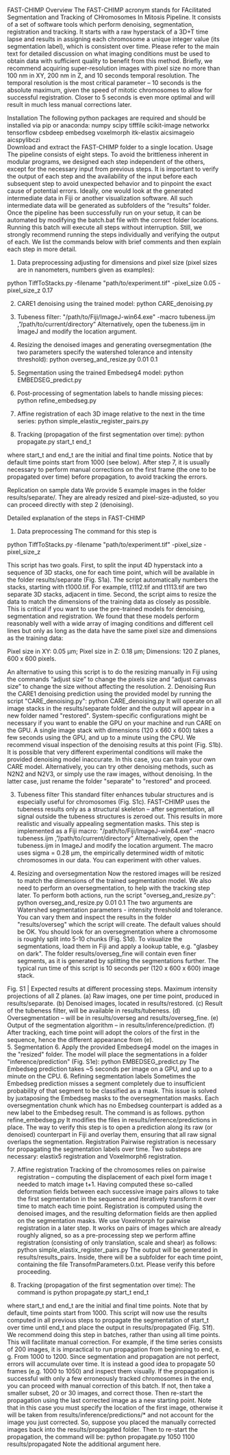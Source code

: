 FAST-CHIMP
Overview
The FAST-CHIMP acronym stands for FAcilitated Segmentation and Tracking of CHromosomes In Mitosis Pipeline. It consists of a set of software tools which perform denoising, segmentation, registration and tracking. It starts with a raw hyperstack of a 3D+T time lapse and results in assigning each chromosome a unique integer value (its segmentation label), which is consistent over time. Please refer to the main text for detailed discussion on what imaging conditions must be used to obtain data with sufficient quality to benefit from this method. 
Briefly, we recommend acquiring super-resolution images with pixel size no more than 100 nm in XY, 200 nm in Z, and 10 seconds temporal resolution. The temporal resolution is the most critical parameter – 10 seconds is the absolute maximum, given the speed of mitotic chromosomes to allow for successful registration. Closer to 5 seconds is even more optimal and will result in much less manual corrections later.

Installation
The following python packages are required and should be installed via pip or anaconda:
numpy scipy tifffile scikit-image networkx tensorflow csbdeep embedseg voxelmorph itk-elastix aicsimageio aicspylibczi  
Download and extract the FAST-CHIMP folder to a single location.
Usage
The pipeline consists of eight steps. To avoid the brittleness inherent in modular programs, we designed each step independent of the others, except for the necessary input from previous steps. It is important to verify the output of each step and the availability of the input before each subsequent step to avoid unexpected behavior and to pinpoint the exact cause of potential errors. Ideally, one would look at the generated intermediate data in Fiji or another visualization software. All such intermediate data will be generated as subfolders of the “results” folder. 
Once the pipeline has been successfully run on your setup, it can be automated by modifying the batch.bat file with the correct folder locations. Running this batch will execute all steps without interruption. Still, we strongly recommend running the steps individually and verifying the output of each.
We list the commands below with brief comments and then explain each step in more detail.
1.	Data preprocessing adjusting for dimensions and pixel size (pixel sizes are in nanometers, numbers given as examples):

python TiffToStacks.py -filename "path/to/experiment.tif" -pixel_size 0.05 -pixel_size_z 0.17

2.	CARE1 denoising using the trained model:
python CARE_denoising.py

3.	Tubeness filter:
"/path/to/Fiji/ImageJ-win64.exe" -macro tubeness.ijm ,”/path/to/current/directory”
Alternatively, open the tubeness.ijm in ImageJ and modify the location argument.

4.	Resizing the denoised images and generating oversegmentation (the two parameters specify the watershed tolerance and intensity threshold):
python overseg_and_resize.py 0.01 0.1


5.	Segmentation using the trained Embedseg4 model:
python EMBEDSEG_predict.py

6.	Post-processing of segmentation labels to handle missing pieces:
python refine_embedseg.py

7.	Affine registration of each 3D image relative to the next in the time series:
python simple_elastix_register_pairs.py

8.	Tracking (propagation of the first segmentation over time):
python propagate.py start_t end_t

where start_t and end_t are the initial and final time points. Notice that by default time points start from 1000 (see below). 
After step 7, it is usually necessary to perform manual corrections on the first frame (the one to be propagated over time) before propagation, to avoid tracking the errors.

Replication on sample data
We provide 5 example images in the folder results/separate/. They are already resized and pixel-size-adjusted, so you can proceed directly with step 2 (denoising).

Detailed explanation of the steps in FAST-CHIMP

1.	Data preprocessing 
The command for this step is

python TiffToStacks.py -filename "path/to/experiment.tif" -pixel_size <pixel size in XY>  -pixel_size_z <pixel size in Z>

This script has two goals. First, to split the input 4D hyperstack into a sequence of 3D stacks, one for each time point, which will be available in the folder results/separate (Fig. S1a). The script automatically numbers the stacks, starting with t1000.tif. For example, t1112.tif and t1113.tif are two separate 3D stacks, adjacent in time. Second, the script aims to resize the data to match the dimensions of the training data as closely as possible. This is critical if you want to use the pre-trained models for denoising, segmentation and registration. We found that these models perform reasonably well with a wide array of imaging conditions and different cell lines but only as long as the data have the same pixel size and dimensions as the training data:

Pixel size in XY: 0.05 µm; Pixel size in Z: 0.18 µm; Dimensions: 120 Z planes, 600 x 600 pixels.

An alternative to using this script is to do the resizing manually in Fiji using the commands “adjust size” to change the pixels size and “adjust canvass size” to change the size without affecting the resolution.
2.	Denoising
Run the CARE1 denoising prediction using the provided model by running the script "CARE_denoising.py":
python CARE_denoising.py
It will operate on all image stacks in the results/separate folder and the output will appear in a new folder named "restored". System-specific configurations might be necessary if you want to enable the GPU on your machine and run CARE on the GPU. A single image stack with dimensions (120 x 660 x 600) takes a few seconds using the GPU, and up to a minute using the CPU.
We recommend visual inspection of the denoising results at this point (Fig. S1b). It is possible that very different experimental conditions will make the provided denoising model inaccurate. In this case, you can train your own CARE model. Alternatively, you can try other denoising methods, such as N2N2 and N2V3, or simply use the raw images, without denoising. In the latter case, just rename the folder "separate" to "restored" and proceed.

3.	Tubeness filter
This standard filter enhances tubular structures and is especially useful for chromosomes (Fig. S1c). FAST-CHIMP uses the tubeness results only as a structural skeleton – after segmentation, all signal outside the tubeness structures is zeroed out. This results in more realistic and visually appealing segmentation masks. This step is implemented as a Fiji macro:
"/path/to/Fiji/ImageJ-win64.exe" -macro tubeness.ijm ,”/path/to/current/directory”
Alternatively, open the tubeness.ijm in ImageJ and modify the location argument.
The macro uses sigma = 0.28 µm, the empirically determined width of mitotic chromosomes in our data. You can experiment with other values. 

4.	Resizing and oversegmentation
Now the restored images will be resized to match the dimensions of the trained segmentation model. We also need to perform an oversegmentation, to help with the tracking step later. To perform both actions, run the script "overseg_and_resize.py":
python overseg_and_resize.py 0.01 0.1
The two arguments are Watershed segmentation parameters - intensity threshold and tolerance. You can vary them and inspect the results in the folder "results/overseg" which the script will create. The default values should be OK. You should look for an oversegmentation where a chromosome is roughly split into 5-10 chunks (Fig. S1d). To visualize the segmentations, load them in Fiji and apply a lookup table, e.g. "glasbey on dark". The folder results/overseg_fine will contain even finer segments, as it is generated by splitting the segmentations further.
The typical run time of this script is 10 seconds per (120 x 600 x 600) image stack.

 
Fig. S1 | Expected results at different processing steps. Maximum intensity projections of all Z planes. (a) Raw images, one per time point, produced in results/separate. (b) Denoised images, located in results/restored. (c) Result of the tubeness filter, will be available in results/tubeness. (d) Oversegmentation – will be in results/overseg and results/overseg_fine. (e) Output of the segmentation algorithm – in results/inference/prediction. (f) After tracking, each time point will adopt the colors of the first in the sequence, hence the different appearance from (e).  
5.	Segmentation
6. Apply the provided Embedseg4 model on the images in the "resized" folder. The model will place the segmentations in a folder "inference/prediction" (Fig. S1e):
python EMBEDSEG_predict.py
The Embedseg prediction takes ~5 seconds per image on a GPU, and up to a minute on the CPU.
6.	Refining segmentation labels
Sometimes the Embedseg prediction misses a segment completely due to insufficient probability of that segment to be classified as a mask. This issue is solved by juxtaposing the Embedseg masks to the oversegmentation masks. Each oversegmentation chunk which has no Embedseg counterpart is added as a new label to the Embedseg result. The command is as follows.
python refine_embedseg.py
It modifies the files in results/inference/predictions in place. The way to verify this step is to open a prediction along its raw (or denoised) counterpart in Fiji and overlay them, ensuring that all raw signal overlaps the segmentation. 
Registration
Pairwise registration is necessary for propagating the segmentation labels over time. Two substeps are necessary: elastix5 registration and Voxelmorph6 registration.

7.	Affine registration
Tracking of the chromosomes relies on pairwise registration – computing the displacement of each pixel form image t needed to match image t+1. Having computed these so-called deformation fields between each successive image pairs allows to take the first segmentation in the sequence and iteratively transform it over time to match each time point. 
Registration is computed using the denoised images, and the resulting deformation fields are then applied on the segmentation masks.
We use Voxelmorph for pairwise registration in a later step. It works on pairs of images which are already roughly aligned, so as a pre-processing step we perform affine registration (consisting of only translation, scale and shear) as follows:
python simple_elastix_register_pairs.py
The output will be generated in results/results_pairs. Inside, there will be a subfolder for each time point, containing the file TransofmParameters.0.txt. Please verify this before proceeding.

8.	Tracking (propagation of the first segmentation over time):
The command is
python propagate.py start_t end_t

where start_t and end_t are the initial and final time points. Note that by default, time points start from 1000. 
This script will now use the results computed in all previous steps to propagate the segmentation of start_t over time until end_t and place the output in results/propagated (Fig. S1f).
We recommend doing this step in batches, rather than using all time points. This will facilitate manual correction. For example, if the time series consists of 200 images, it is impractical to run propagation from beginning to end, e. g. From 1000 to 1200. Since segmentation and propagation are not perfect, errors will accumulate over time. It is instead a good idea to propagate 50 frames (e.g. 1000 to 1050) and inspect them visually. If the propagation is successful with only a few erroneously tracked chromosomes in the end, you can proceed with manual correction of this batch. If not, then take a smaller subset, 20 or 30 images, and correct those. Then re-start the propagation using the last corrected image as a new starting point. Note that in this case you must specify the location of the first image, otherwise it will be taken from results/inference/predictions/* and not account for the image you just corrected. So, suppose you placed the manually corrected images back into the results/propagated folder. Then to re-start the propagation, the command will be:
python propagate.py 1050 1100 results/propagated
Note the additional argument here.
